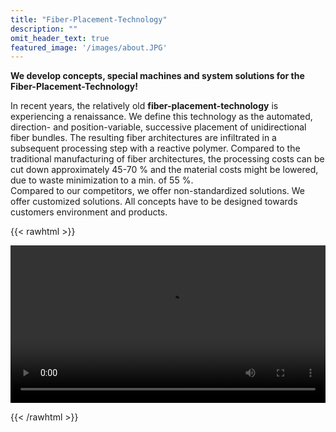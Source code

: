```yaml
---
title: "Fiber-Placement-Technology"
description: ""
omit_header_text: true
featured_image: '/images/about.JPG'
---
```

**We develop concepts, special machines and system solutions for the Fiber-Placement-Technology!**

In recent years, the relatively old **fiber-placement-technology** is experiencing a renaissance. We define this technology as the automated, direction- and position-variable, successive placement of unidirectional fiber bundles. The resulting fiber architectures are infiltrated in a subsequent processing step with a reactive polymer.
Compared to the traditional manufacturing of fiber architectures, the processing costs can be cut down approximately 45-70 % and the material costs might be lowered, due to waste minimization to a min. of 55 %.  
Compared to our competitors, we offer non-standardized solutions. We offer customized solutions. All concepts have to be designed towards customers environment and products.

{{< rawhtml >}} 

<video width=100% controls>
    <source src="/videos/c.webm" type="video/webm">
    Your browser does not support the video tag.  
</video>

{{< /rawhtml >}}